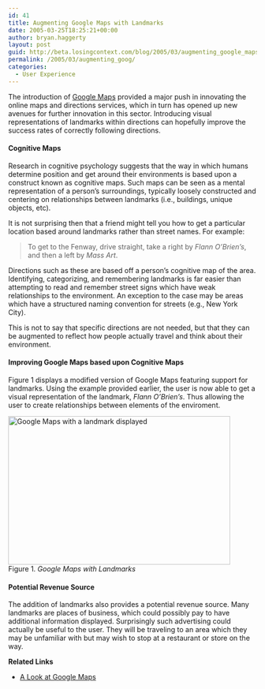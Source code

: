 ```yaml
---
id: 41
title: Augmenting Google Maps with Landmarks
date: 2005-03-25T18:25:21+00:00
author: bryan.haggerty
layout: post
guid: http://beta.losingcontext.com/blog/2005/03/augmenting_google_maps_with_landmarks.php
permalink: /2005/03/augmenting_goog/
categories:
  - User Experience
---
```

The introduction of [Google Maps](http://maps.google.com) provided a major push in innovating the online maps and directions services, which in turn has opened up new avenues for further innovation in this sector. Introducing visual representations of landmarks within directions can hopefully improve the success rates of correctly following directions.

#### Cognitive Maps

Research in cognitive psychology suggests that the way in which humans determine position and get around their environments is based upon a construct known as cognitive maps. Such maps can be seen as a mental representation of a person&#8217;s surroundings, typically loosely constructed and centering on relationships between landmarks (i.e., buildings, unique objects, etc).

It is not surprising then that a friend might tell you how to get a particular location based around landmarks rather than street names. For example:

> To get to the Fenway, drive straight, take a right by _Flann O&#8217;Brien&#8217;s_, and then a left by _Mass Art_.

Directions such as these are based off a person&#8217;s cognitive map of the area. Identifying, categorizing, and remembering landmarks is far easier than attempting to read and remember street signs which have weak relationships to the environment. An exception to the case may be areas which have a structured naming convention for streets (e.g., New York City).

This is not to say that specific directions are not needed, but that they can be augmented to reflect how people actually travel and think about their environment.

#### Improving Google Maps based upon Cognitive Maps

Figure 1 displays a modified version of Google Maps featuring support for landmarks. Using the example provided earlier, the user is now able to get a visual representation of the landmark, _Flann O&#8217;Brien&#8217;s_. Thus allowing the user to create relationships between elements of the enviroment.

<p class="figure-centered">
  <img src="http://www.losingcontext.com/blog/wp-content/uploads/legacy/gmaps-landmarks.jpg" alt="Google Maps with a landmark displayed" height="301" width="450" /><br /> Figure 1. <em>Google Maps with Landmarks</em>
</p>

#### Potential Revenue Source

The addition of landmarks also provides a potential revenue source. Many landmarks are places of business, which could possibly pay to have additional information displayed. Surprisingly such advertising could actually be useful to the user. They will be traveling to an area which they may be unfamiliar with but may wish to stop at a restaurant or store on the way.

<p id="related-links">
  <strong>Related Links</strong>
</p>

  * [A Look at Google Maps](/blog/2005/02/google_maps.php)